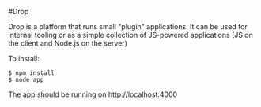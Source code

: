#Drop

Drop is a platform that runs small "plugin" applications. It can be used for
internal tooling or as a simple collection of JS-powered applications (JS on 
the client and Node.js on the server)

To install:

```
$ npm install
$ node app
```

The app should be running on http://localhost:4000
